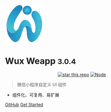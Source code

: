 ![logo](_images/logo.png)

# Wux Weapp <small>3.0.4</small>

<p align="center">
    <a href="https://github.com/wux-weapp/wux-weapp/"><img alt="star this repo" src="http://githubbadges.com/star.svg?user=wux-weapp&repo=wux-weapp&style=flat" /></a>
    <a href="https://www.npmjs.com/package/wux-weapp" target="_blank"><img src='https://img.shields.io/npm/v/wux-weapp.svg' alt='Node' /></a>
</p>

> 微信小程序自定义 UI 组件

* 组件化、可复用、易扩展

[GitHub](https://github.com/wux-weapp/wux-weapp/)
[Get Started](quickstart)
